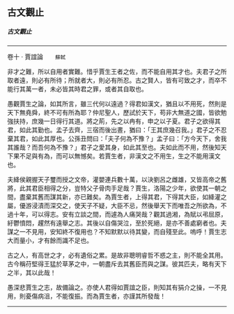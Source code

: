 

## 古文觀止

##### 古文觀止

* * *

卷十 ‧ 賈誼論　　`蘇軾`

非才之難，所以自用者實難。惜乎賈生王者之佐，而不能自用其才也。夫君子之所取者遠，則必有所待；所就者大，則必有所忍。古之賢人，皆有可致之才，而卒不能行其萬一者，未必皆其時君之罪，或者其自取也。

愚觀賈生之論，如其所言，雖三代何以遠過？得君如漢文，猶且以不用死，然則是天下無堯舜，終不可有所為耶？仲尼聖人，歷試於天下，苟非大無道之國，皆欲勉強扶持，庶幾一日得行其道。將之荊，先之以冉有，申之以子夏。君子之欲得其君，如此其勤也。孟子去齊，三宿而後出晝，猶曰：「王其庶幾召我。」君子之不忍棄其君，如此其厚也。公孫丑問曰：「夫子何為不豫？」孟子曰：「方今天下，舍我其誰哉？而吾何為不豫？」君子之愛其身，如此其至也。夫如此而不用，然後知天下果不足與有為，而可以無憾矣。若賈生者，非漢文之不用生，生之不能用漢文也。

夫絳侯親握天子璽而授之文帝，灌嬰連兵數十萬，以決劉呂之雌雄，又皆高帝之舊將，此其君臣相得之分，豈特父子骨肉手足哉？賈生，洛陽之少年，欲使其一朝之間，盡棄其舊而謀其新，亦已難矣。為賈生者，上得其君，下得其大臣，如絳灌之屬，優游浸漬而深交之，使天子不疑，大臣不忌，然後舉天下而唯吾之所欲為，不過十年，可以得志。安有立談之間，而遽為人痛哭哉？觀其過湘，為賦以弔屈原，紆鬱憤悶，趯然有遠舉之志。其後以自傷哭泣，至於死絕，是亦不善處窮者也。夫謀之一不見用，安知終不復用也？不知默默以待其變，而自殘至此。嗚呼！賈生志大而量小，才有餘而識不足也。

古之人，有高世之才，必有遺俗之累。是故非聰明睿哲不惑之主，則不能全其用。古今稱苻堅得王猛於草茅之中，一朝盡斥去其舊臣而與之謀。彼其匹夫，略有天下之半，其以此哉！

愚深悲賈生之志，故備論之。亦使人君得如賈誼之臣，則知其有狷介之操，一不見用，則憂傷病沮，不能復振。而為賈生者，亦謹其所發哉！

* * *

